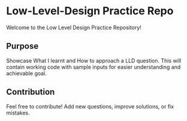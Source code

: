 # Low-Level-Design Practice Repo

Welcome to the Low Level Design Practice Repository!

## Purpose

Showcase What I learnt and How to approach a LLD question.
This will contain working code with sample inputs for easier understanding and achievable goal.

## Contribution

Feel free to contribute! Add new questions, improve solutions, or fix mistakes.
